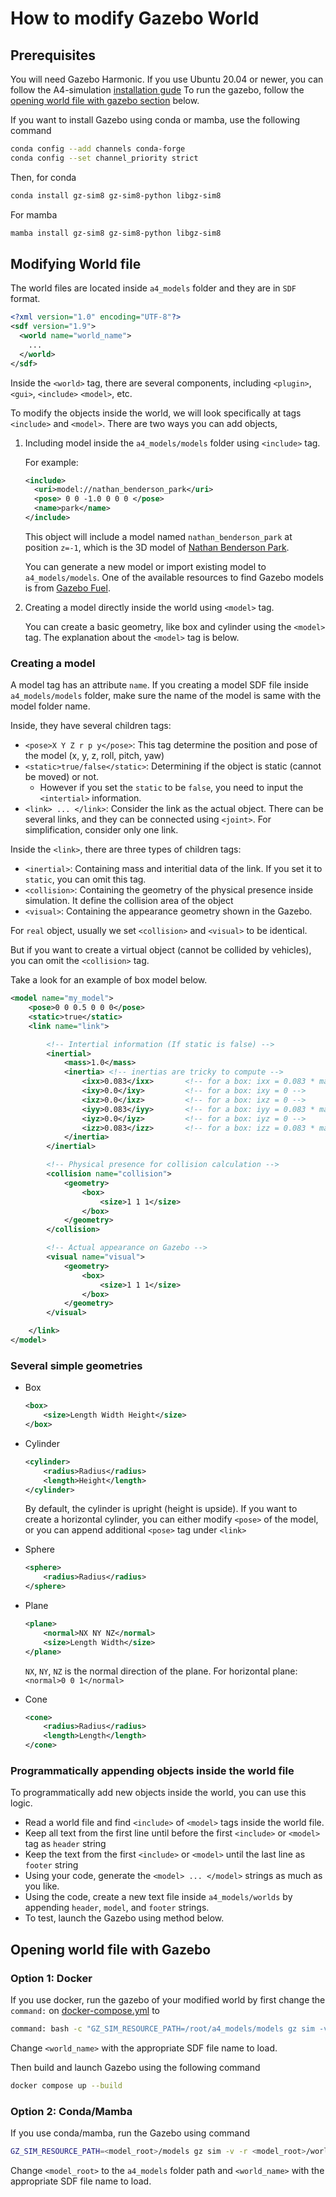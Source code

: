 # How to modify Gazebo World

## Prerequisites

You will need Gazebo Harmonic. If you use Ubuntu 20.04 or newer, you can follow the A4-simulation [installation gude](/README.md)
To run the gazebo, follow the [opening world file with gazebo section](#opening-world-file-with-gazebo) below.

If you want to install Gazebo using conda or mamba, use the following command

```bash
conda config --add channels conda-forge
conda config --set channel_priority strict
```

Then, for conda
```bash
conda install gz-sim8 gz-sim8-python libgz-sim8
```
For mamba
```bash
mamba install gz-sim8 gz-sim8-python libgz-sim8
```

## Modifying World file

The world files are located inside `a4_models` folder and they are in `SDF` format.
```xml
<?xml version="1.0" encoding="UTF-8"?>
<sdf version="1.9">
  <world name="world_name">
    ...
  </world>
</sdf>
```

Inside the `<world>` tag, there are several components, including `<plugin>`, `<gui>`, `<include>` `<model>`, etc.

To modify the objects inside the world, we will look specifically at tags `<include>` and `<model>`.
There are two ways you can add objects,

1. Including model inside the `a4_models/models` folder using `<include>` tag.

    For example:
    ```xml
    <include>
      <uri>model://nathan_benderson_park</uri>
      <pose> 0 0 -1.0 0 0 0 </pose>
      <name>park</name>
    </include>
    ```
    This object will include a model named `nathan_benderson_park` at position `z=-1`, which is the 3D model of [Nathan Benderson Park](https://maps.app.goo.gl/n538a7Xo8bnExpur7).

    You can generate a new model or import existing model to `a4_models/models`. One of the available resources to find Gazebo models is from [Gazebo Fuel](https://app.gazebosim.org/dashboard).

2. Creating a model directly inside the world using `<model>` tag.

    You can create a basic geometry, like box and cylinder using the `<model>` tag. The explanation about the `<model>` tag is below.


### Creating a model

A model tag has an attribute `name`. If you creating a model SDF file inside `a4_models/models` folder, make sure the name of the model is same with the model folder name.

Inside, they have several children tags:
- `<pose>X Y Z r p y</pose>`: This tag determine the position and pose of the model (x, y, z, roll, pitch, yaw)
- `<static>true/false</static>`: Determining if the object is static (cannot be moved) or not.
    - However if you set the `static` to be `false`, you need to input the `<intertial>` information.
- `<link> ... </link>`: Consider the link as the actual object. There can be several links, and they can be connected using `<joint>`. For simplification, consider only one link.

Inside the `<link>`, there are three types of children tags:
- `<inertial>`: Containing mass and interitial data of the link. If you set it to `static`, you can omit this tag.
- `<collision>`: Containing the geometry of the physical presence inside simulation. It define the collision area of the object
- `<visual>`: Containing the appearance geometry shown in the Gazebo.

For `real` object, usually we set `<collision>` and `<visual>` to be identical.

But if you want to create a virtual object (cannot be collided by vehicles), you can omit the `<collision>` tag.

Take a look for an example of box model below.
```xml
<model name="my_model">
    <pose>0 0 0.5 0 0 0</pose>
    <static>true</static>
    <link name="link">

        <!-- Intertial information (If static is false) -->
        <inertial>
            <mass>1.0</mass>
            <inertia> <!-- inertias are tricky to compute -->
                <ixx>0.083</ixx>       <!-- for a box: ixx = 0.083 * mass * (y*y + z*z) -->
                <ixy>0.0</ixy>         <!-- for a box: ixy = 0 -->
                <ixz>0.0</ixz>         <!-- for a box: ixz = 0 -->
                <iyy>0.083</iyy>       <!-- for a box: iyy = 0.083 * mass * (x*x + z*z) -->
                <iyz>0.0</iyz>         <!-- for a box: iyz = 0 -->
                <izz>0.083</izz>       <!-- for a box: izz = 0.083 * mass * (x*x + y*y) -->
            </inertia>
        </inertial>

        <!-- Physical presence for collision calculation -->
        <collision name="collision">
            <geometry>
                <box>
                    <size>1 1 1</size>
                </box>
            </geometry>
        </collision>

        <!-- Actual appearance on Gazebo -->
        <visual name="visual">
            <geometry>
                <box>
                    <size>1 1 1</size>
                </box>
            </geometry>
        </visual>

    </link>
</model>
```

### Several simple geometries

- Box
    ```xml
    <box>
        <size>Length Width Height</size>
    </box>
    ```

- Cylinder
    ```xml
    <cylinder>
        <radius>Radius</radius>
        <length>Height</length>
    </cylinder>
    ```
    By default, the cylinder is upright (height is upside). If you want to create a horizontal cylinder, you can either modify `<pose>` of the model, or you can append additional `<pose>` tag under `<link>`

- Sphere
    ```xml
    <sphere>
        <radius>Radius</radius>
    </sphere>
    ```

- Plane
    ```xml
    <plane>
        <normal>NX NY NZ</normal>
        <size>Length Width</size>
    </plane>
    ```
    `NX`, `NY`, `NZ` is the normal direction of the plane. For horizontal plane: `<normal>0 0 1</normal>`

- Cone
    ```xml
    <cone>
        <radius>Radius</radius>
        <length>Length</length>
    </cone>
    ```

### Programmatically appending objects inside the world file

To programmatically add new objects inside the world, you can use this logic.
- Read a world file and find `<include>` of `<model>` tags inside the world file.
- Keep all text from the first line until before the first `<include>` or `<model>` tag as `header` string
- Keep the text from the first `<include>` or `<model>` until the last line as `footer` string
- Using your code, generate the `<model> ... </model>` strings as much as you like.
- Using the code, create a new text file inside `a4_models/worlds` by appending `header`, `model`, and `footer` strings.
- To test, launch the Gazebo using method below.

## Opening world file with Gazebo

### Option 1: Docker

If you use docker, run the gazebo of your modified world by first change the `command:` on [docker-compose.yml](/docker-compose.yml) to
```bash
command: bash -c "GZ_SIM_RESOURCE_PATH=/root/a4_models/models gz sim -v -r /root/a4_models/worlds/<world_name>.sdf"
```
Change `<world_name>` with the appropriate SDF file name to load.

Then build and launch Gazebo using the following command
```bash
docker compose up --build
```


### Option 2: Conda/Mamba

If you use conda/mamba, run the Gazebo using command

```bash
GZ_SIM_RESOURCE_PATH=<model_root>/models gz sim -v -r <model_root>/worlds/<world_name>.sdf
```
Change `<model_root>` to the `a4_models` folder path and `<world_name>` with the appropriate SDF file name to load.
